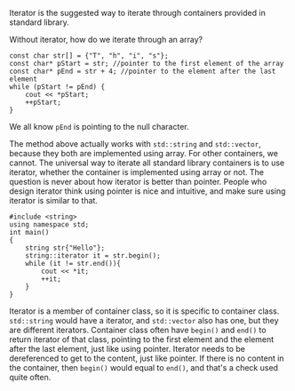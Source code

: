 Iterator is the suggested way to iterate through containers provided in standard library.

Without iterator, how do we iterate through an array?
```
const char str[] = {"T", "h", "i", "s"};
const char* pStart = str; //pointer to the first element of the array
const char* pEnd = str + 4; //pointer to the element after the last element
while (pStart != pEnd) {
	cout << *pStart;
	++pStart;
}
```
We all know `pEnd` is pointing to the null character.

The method above actually works with `std::string` and `std::vector`, because they both are implemented using array. For other containers, we cannot. The universal way to iterate all standard library containers is to use iterator, whether the container is implemented using array or not. The question is never about how iterator is better than pointer. People who design iterator think using pointer is nice and intuitive, and make sure using iterator is similar to that.

```
#include <string>
using namespace std;
int main()
{
	string str{"Hello"};
	string::iterator it = str.begin();
	while (it != str.end()){
		cout << *it;
		++it;
	}
}
```
Iterator is a member of container class, so it is specific to container class.  `std::string` would have a iterator, and `std::vector` also has one, but they are different iterators. Container class often have `begin()` and `end()` to return iterator of that class, pointing to the first element and the element after the last element, just like using pointer. Iterator needs to be dereferenced to get to the content, just like pointer. If there is no content in the container, then `begin()` would equal to `end()`, and that's a check used quite often.


